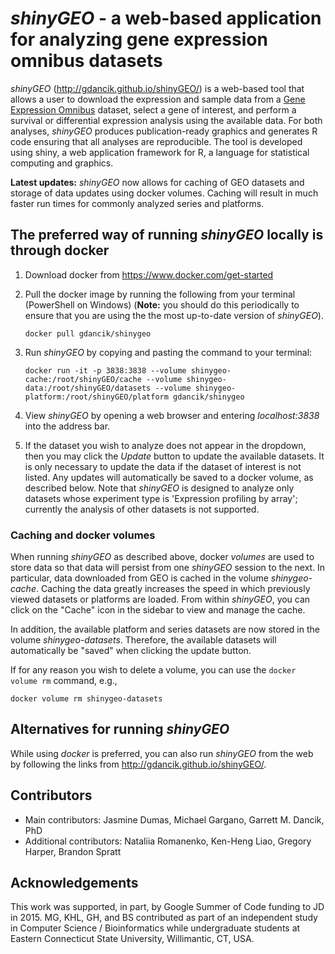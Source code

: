 # *shinyGEO* - a web-based application for analyzing gene expression omnibus datasets
*shinyGEO* (http://gdancik.github.io/shinyGEO/) is a web-based tool that allows a user to download the expression and sample data from a [Gene Expression Omnibus](http://www.ncbi.nlm.nih.gov/geo/browse/) dataset, select a gene of interest, and perform a survival or differential expression analysis using the available data. For both analyses, *shinyGEO* produces publication-ready graphics and generates R code ensuring that all analyses are reproducible. The tool is developed using shiny, a web application framework for R, a language for statistical computing and graphics.

**Latest updates:** *shinyGEO* now allows for caching of GEO datasets and storage of data updates using docker volumes. Caching will result in much faster run times for commonly analyzed series and platforms.

## The preferred way of running *shinyGEO* locally is through docker

1. Download docker from https://www.docker.com/get-started

2. Pull the docker image by running the following from your terminal (PowerShell on Windows) (**Note:** you should do this periodically to ensure that you are using the the most up-to-date version of *shinyGEO*). 		

    ```
    docker pull gdancik/shinygeo
    ```

3. Run *shinyGEO* by copying and pasting the command to your terminal: 

    ```
    docker run -it -p 3838:3838 --volume shinygeo-cache:/root/shinyGEO/cache --volume shinygeo-data:/root/shinyGEO/datasets --volume shinygeo-platform:/root/shinyGEO/platform gdancik/shinygeo
    ```

4. View *shinyGEO* by opening a web browser and entering *localhost:3838* into the address bar.

5. If the dataset you wish to analyze does not appear in the dropdown, then you may click the *Update* button to update the available datasets. It is only necessary to update the data if the dataset of interest is not listed. Any updates will automatically be saved to a docker volume, as described below. Note that *shinyGEO* is designed to analyze only datasets whose experiment type is 'Expression profiling by array';  currently the analysis of other datasets is not supported.

### Caching and docker volumes

When running *shinyGEO* as described above, docker *volumes* are used to store data so that data will persist from one *shinyGEO* session to the next. In particular, data downloaded from GEO is cached in the volume *shinygeo-cache*. Caching the data greatly increases the speed in which previously viewed datasets or platforms are loaded. From within *shinyGEO*, you can click on the "Cache" icon in the sidebar to view and manage the cache. 

In addition, the available platform and series datasets are now stored in the volume *shinygeo-datasets*. Therefore, the available datasets will automatically be "saved" when clicking the update button. 

If for any reason you wish to delete a volume, you can use the `docker volume rm` command, e.g.,

```
docker volume rm shinygeo-datasets
```

## Alternatives for running *shinyGEO*

While using *docker* is preferred, you can also run *shinyGEO* from the web by following the links from http://gdancik.github.io/shinyGEO/.

## Contributors
- Main contributors: Jasmine Dumas, Michael Gargano, Garrett M. Dancik, PhD
- Additional contributors: Nataliia Romanenko, Ken-Heng Liao, Gregory Harper, Brandon Spratt

## Acknowledgements
This work was supported, in part, by Google Summer of Code funding to JD in 2015. MG, KHL, GH, and BS contributed as part of an independent study in Computer Science / Bioinformatics while undergraduate students at Eastern Connecticut State University, Willimantic, CT,  USA.

